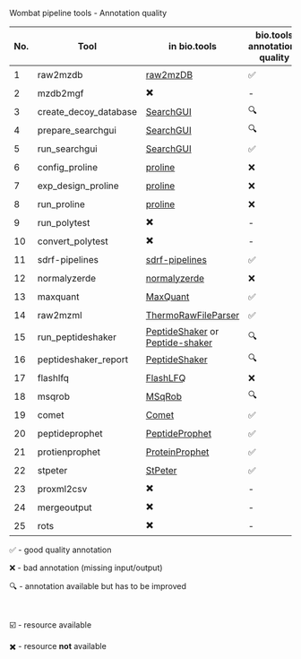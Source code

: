 Wombat pipeline tools - Annotation quality

| **No.** | **Tool** | **in bio.tools** | **bio.tools annotations quality** | **in bioconda** | **external source** |
| ------- | -------- | ---------------- | ------ | ---------- | ---------- | 
| 1 | raw2mzdb | [raw2mzDB](https://bio.tools/raw2mzdb) | :white_check_mark: | :heavy_multiplication_x: | - |
| 2 | mzdb2mgf | :heavy_multiplication_x: | - | :heavy_multiplication_x: | [link](https://github.com/mzdb/mzdb4s/releases/download/0.4.3/mzdbtools_0.4.3_linux_x64.zip) |
| 3 | create_decoy_database | [SearchGUI](https://bio.tools/SearchGUI) | :mag: | :ballot_box_with_check: | - |
| 4 | prepare_searchgui | [SearchGUI](https://bio.tools/SearchGUI) | :mag: | :ballot_box_with_check: | - |
| 5 | run_searchgui | [SearchGUI](https://bio.tools/SearchGUI) | :white_check_mark: | :ballot_box_with_check: | - |
| 6 | config_proline | [proline](https://bio.tools/proline) | :x: | :heavy_multiplication_x: | [link](https://github.com/profiproteomics/proline-cli/releases/download/0.2.0-SNAPSHOT-2019-10-04/proline-cli-0.2.0-SNAPSHOT-bin.zip) |
| 7 | exp_design_proline | [proline](https://bio.tools/proline) | :x: | :heavy_multiplication_x: | [link](https://github.com/profiproteomics/proline-cli/releases/download/0.2.0-SNAPSHOT-2019-10-04/proline-cli-0.2.0-SNAPSHOT-bin.zip) |
| 8 | run_proline | [proline](https://bio.tools/proline) | :x: | :heavy_multiplication_x: | [link](https://github.com/profiproteomics/proline-cli/releases/download/0.2.0-SNAPSHOT-2019-10-04/proline-cli-0.2.0-SNAPSHOT-bin.zip) |
| 9 | run_polytest | :heavy_multiplication_x: | - | :ballot_box_with_check: | - |
| 10 | convert_polytest | :heavy_multiplication_x: | - | :ballot_box_with_check:? | - |
| 11 | sdrf-pipelines  | [sdrf-pipelines](https://bio.tools/sdrf-pipelines) | :white_check_mark: | :ballot_box_with_check: | - |
| 12 | normalyzerde | [normalyzerde](https://bio.tools/:heavy_multiplication_x:rmalyzerde) | :x: | :ballot_box_with_check: | - |
| 13 | maxquant | [MaxQuant](https://bio.tools/maxquant) | :white_check_mark: | :ballot_box_with_check: | - |
| 14 | raw2mzml | [ThermoRawFileParser](https://bio.tools/ThermoRawFileParser) | :white_check_mark: | :ballot_box_with_check: | - |
| 15 | run_peptideshaker | [PeptideShaker](https://bio.tools/peptideshaker) or [Peptide-shaker](https://bio.tools/peptide-shaker) | :mag: | :ballot_box_with_check: | - |
| 16 | peptideshaker_report |[PeptideShaker](https://bio.tools/peptideshaker) | :mag: | :ballot_box_with_check: | - |
| 17 | flashlfq | [FlashLFQ](https://bio.tools/flashlfq) | :x: | :ballot_box_with_check: | - |
| 18 | msqrob | [MSqRob](https://bio.tools/msqrob) | :mag: | :ballot_box_with_check: | - |
| 19 | comet | [Comet](https://bio.tools/comet) | :white_check_mark: | :ballot_box_with_check: | - |
| 20 | peptideprophet | [PeptideProphet](https://bio.tools/peptideprophet) | :white_check_mark: | :ballot_box_with_check: | In TPP |
| 21 | protienprophet | [ProteinProphet](https://bio.tools/proteinprophet) | :white_check_mark: | :ballot_box_with_check: | In TPP |
| 22 | stpeter | [StPeter](https://bio.tools/stpeter) | :white_check_mark: | :ballot_box_with_check: | In TPP |
| 23 | proxml2csv | :heavy_multiplication_x: | - |  :heavy_multiplication_x: | - |
| 24 | mergeoutput | :heavy_multiplication_x: | - |  :heavy_multiplication_x: | - |
| 25 | rots | :heavy_multiplication_x: | - |  :heavy_multiplication_x: | - |

:white_check_mark: - good quality annotation

:x: - bad annotation (missing input/output)

:mag: - annotation available but has to be improved

<br/>

:ballot_box_with_check: - resource available

:heavy_multiplication_x: - resource **not** available
